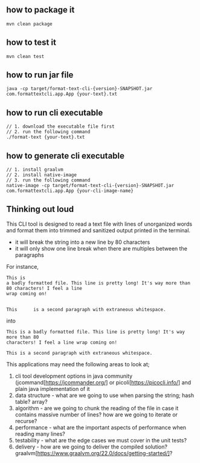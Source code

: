 

## how to package it
```shell
mvn clean package
```

## how to test it
```shell
mvn clean test
```
## how to run jar file
```shell
java -cp target/format-text-cli-{version}-SNAPSHOT.jar com.formattextcli.app.App {your-text}.txt
```
## how to run cli executable
```shell
// 1. download the executable file first
// 2. run the following command
./format-text {your-text}.txt
```

## how to generate cli executable
```shell
// 1. install graalvm
// 2. install native-image
// 3. run the following command
native-image -cp target/format-text-cli-{version}-SNAPSHOT.jar com.formattextcli.app.App {your-cli-image-name}
```

## Thinking out loud

This CLI tool is designed to read a text file with lines of unorganized words and format them into trimmed and sanitized output printed in the terminal.
- it will break the string into a new line by 80 characters
- it will only show one line break when there are multiples between the paragraphs

For instance,

```
This is
a badly formatted file. This line is pretty long! It's way more than 80 characters! I feel a line
wrap coming on!


This      is a second paragraph with extraneous whitespace.
```

into

```
This is a badly formatted file. This line is pretty long! It's way more than 80
characters! I feel a line wrap coming on!

This is a second paragraph with extraneous whitespace.
```

This applications may need the following areas to look at;
1. cli tool development options in java community (jcommand[https://jcommander.org/] or picoli[https://picocli.info/] and plain java implementation of it
2. data structure - what are we going to use when parsing the string; hash table? array?
3. algorithm - are we going to chunk the reading of the file in case it contains massive number of lines? how are we going to iterate or recurse?
4. performance - what are the important aspects of performance when reading many lines?
5. testability - what are the edge cases we must cover in the unit tests?
6. delivery - how are we going to deliver the compiled solution? graalvm[https://www.graalvm.org/22.0/docs/getting-started/]?
